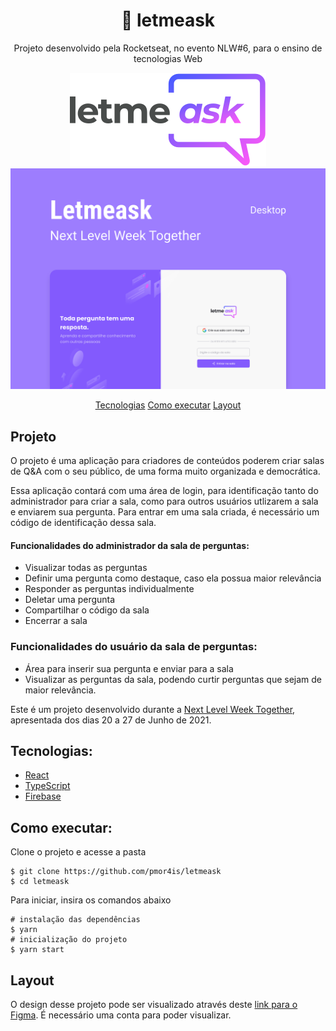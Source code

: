 <div align="center">

# :rocket: letmeask
Projeto desenvolvido pela Rocketseat, no evento NLW#6, para o ensino de tecnologias Web

![let me ask](/.github/logo.svg "let me ask")
![app image](.github/cover.svg "app image")

[Tecnologias](#tecnologias)
[Como executar](#como-executar)
[Layout](#layout)



</div>

## Projeto
O projeto é uma aplicação para criadores de conteúdos poderem criar salas de Q&A com o seu público, de uma forma muito organizada e democrática.

Essa aplicação contará com uma área de login, para identificação tanto do administrador para criar a sala, como para outros usuários utlizarem a sala e enviarem sua pergunta. Para entrar em uma sala criada, é necessário um código de identificação dessa sala. 

#### Funcionalidades do administrador da sala de perguntas:
* Visualizar todas as perguntas 
* Definir uma pergunta como destaque, caso ela possua maior relevância
* Responder as perguntas individualmente
* Deletar uma pergunta
* Compartilhar o código da sala
* Encerrar a sala

### Funcionalidades do usuário da sala de perguntas: 
* Área para inserir sua pergunta e enviar para a sala
* Visualizar as perguntas da sala, podendo curtir perguntas que sejam de maior relevância.

Este é um projeto desenvolvido durante a [Next Level Week Together](https://www.rocketseat.com.br/nlw), apresentada dos dias 20 a 27 de Junho de 2021.


## Tecnologias: 
* [React](https://react.dev/)
* [TypeScript](https://firebase.google.com/?hl=pt-br)
* [Firebase](https://www.typescriptlang.org/)

## Como executar:
Clone o projeto e acesse a pasta
~~~ shell
$ git clone https://github.com/pmor4is/letmeask
$ cd letmeask
~~~

Para iniciar, insira os comandos abaixo
~~~ shell
# instalação das dependências
$ yarn
# inicialização do projeto
$ yarn start
~~~

## Layout 
O design desse projeto pode ser visualizado através deste [link para o Figma](https://www.figma.com/file/hNl3mDhH9Jz01yQ91QTHjl/Letmeask-(Community)?type=design&node-id=0-1&mode=design&t=mUpL9L6JYTG2W5z3-0). É necessário uma conta para poder visualizar.

